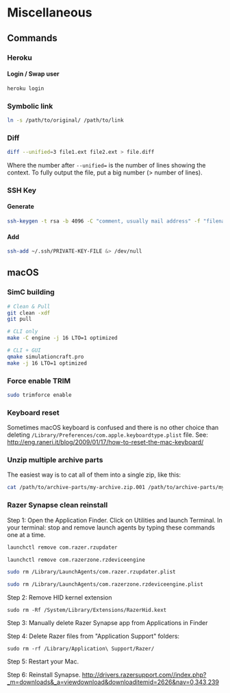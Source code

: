 # Miscellaneous

## Commands

### Heroku
#### Login / Swap user
```sh
heroku login
```

### Symbolic link
```sh
ln -s /path/to/original/ /path/to/link
```

### Diff

```sh
diff --unified=3 file1.ext file2.ext > file.diff
```
Where the number after `--unified=` is the number of lines showing the context. To fully output the file, put a big number (> number of lines).

### SSH Key

#### Generate
```sh
ssh-keygen -t rsa -b 4096 -C "comment, usually mail address" -f "filename, usually username-Platform"
```

#### Add
```sh
ssh-add ~/.ssh/PRIVATE-KEY-FILE &> /dev/null
```

## macOS

### SimC building
```sh
# Clean & Pull
git clean -xdf
git pull

# CLI only
make -C engine -j 16 LTO=1 optimized

# CLI + GUI
qmake simulationcraft.pro
make -j 16 LTO=1 optimized

```

### Force enable TRIM
```sh
sudo trimforce enable
```

### Keyboard reset
Sometimes macOS keyboard is confused and there is no other choice than deleting `/Library/Preferences/com.apple.keyboardtype.plist` file.
See: http://eng.raneri.it/blog/2009/01/17/how-to-reset-the-mac-keyboard/

### Unzip multiple archive parts
The easiest way is to cat all of them into a single zip, like this:
```sh
cat /path/to/archive-parts/my-archive.zip.001 /path/to/archive-parts/my-archive.zip.002 /path/to/archive-parts/my-archive.zip.003 > my-archive.zip
```

### Razer Synapse clean reinstall
Step 1: Open the Application Finder. Click on Utilities and launch Terminal. In your terminal: stop and remove launch agents by typing these commands one at a time.
```sh
launchctl remove com.razer.rzupdater

launchctl remove com.razerzone.rzdeviceengine

sudo rm /Library/LaunchAgents/com.razer.rzupdater.plist

sudo rm /Library/LaunchAgents/com.razerzone.rzdeviceengine.plist

```
Step 2: Remove HID kernel extension
```
sudo rm -Rf /System/Library/Extensions/RazerHid.kext

```
Step 3: Manually delete Razer Synapse app from Applications in Finder

Step 4: Delete Razer files from "Application Support" folders:
```
sudo rm -rf /Library/Application\ Support/Razer/

```

Step 5: Restart your Mac.

Step 6: Reinstall Synapse. http://drivers.razersupport.com//index.php?_m=downloads&_a=viewdownload&downloaditemid=2626&nav=0,343,239
